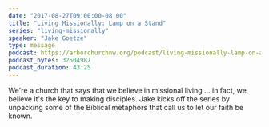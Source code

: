 ```yaml
---
date: "2017-08-27T09:00:00-08:00"
title: "Living Missionally: Lamp on a Stand"
series: "living-missionally"
speaker: "Jake Goetze"
type: message
podcast: https://arborchurchnw.org/podcast/living-missionally-lamp-on-a-stand.m4a
podcast_bytes: 32504987 
podcast_duration: 43:25
---
```


We're a church that says that we believe in missional living ... in fact, we believe it's the key to making disciples. Jake kicks off the series by unpacking some of the Biblical metaphors that call us to let our faith be known.
